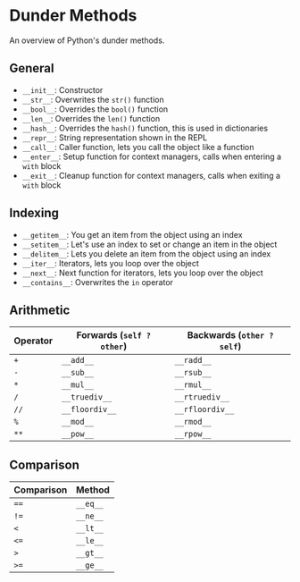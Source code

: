 # Dunder Methods

An overview of Python's dunder methods.

## General

- `__init__`: Constructor
- `__str__`: Overwrites the `str()` function
- `__bool__`: Overrides the `bool()` function
- `__len__`: Overrides the `len()` function
- `__hash__`: Overrides the `hash()` function, this is used in dictionaries
- `__repr__`: String representation shown in the REPL
- `__call__`: Caller function, lets you call the object like a function
- `__enter__`: Setup function for context managers, calls when entering a `with` block
- `__exit__`: Cleanup function for context managers, calls when exiting a `with` block

## Indexing

- `__getitem__`: You get an item from the object using an index
- `__setitem__`: Let's use an index to set or change an item in the object
- `__delitem__`: Lets you delete an item from the object using an index
- `__iter__`: Iterators, lets you loop over the object
- `__next__`: Next function for iterators, lets you loop over the object
- `__contains__`: Overwrites the `in` operator

## Arithmetic

| Operator | Forwards (`self ? other`) | Backwards (`other ? self`) |
| -------- | ------------------------- | -------------------------- |
| `+`      | `__add__`                 | `__radd__`                 |
| `-`      | `__sub__`                 | `__rsub__`                 |
| `*`      | `__mul__`                 | `__rmul__`                 |
| `/`      | `__truediv__`             | `__rtruediv__`             |
| `//`     | `__floordiv__`            | `__rfloordiv__`            |
| `%`      | `__mod__`                 | `__rmod__`                 |
| `**`     | `__pow__`                 | `__rpow__`                 |

## Comparison

| Comparison | Method   |
| ---------- | -------- |
| `==`       | `__eq__` |
| `!=`       | `__ne__` |
| `<`        | `__lt__` |
| `<=`       | `__le__` |
| `>`        | `__gt__` |
| `>=`       | `__ge__` |
